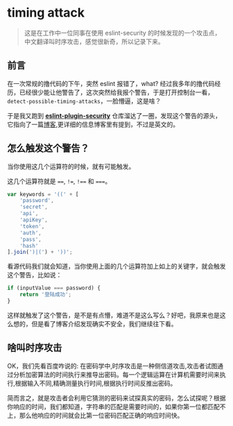 # timing attack

> 这是在工作中一位同事在使用 eslint-security 的时候发现的一个攻击点，中文翻译叫时序攻击，感觉很新奇，所以记录下来。

## 前言

在一次常规的撸代码的下午，突然 eslint 报错了，what? 经过我多年的撸代码经历，已经很少能让他警告了，这次突然给我报个警告，于是打开控制台一看，`detect-possible-timing-attacks`，一脸懵逼，这是啥？

于是我又跑到 [**eslint-plugin-security**](https://github.com/nodesecurity/eslint-plugin-security) 仓库溜达了一圈，发现这个警告的源头，它指向了一篇[博客](https://snyk.io/blog/node-js-timing-attack-ccc-ctf/),更详细的信息博客里有提到，不过是英文的。

## 怎么触发这个警告？

当你使用这几个运算符的时候，就有可能触发。

这几个运算符就是 `==`, `!=`, `!==` 和 `===`。

```js
var keywords = '((' + [
    'password',
    'secret',
    'api',
    'apiKey',
    'token',
    'auth',
    'pass',
    'hash'
].join(')|(') + '))';
```

看源代码我们就会知道，当你使用上面的几个运算符加上如上的关键字，就会触发这个警告，比如说：

```js
if (inputValue === password) {
    return '登陆成功';
}
```

这样就触发了这个警告，是不是有点懵，难道不是这么写么？好吧，我原来也是这么想的，但是看了博客介绍发现确实不安全，我们继续往下看。

## 啥叫时序攻击

OK，我们先看百度咋说的: 在密码学中,时序攻击是一种侧信道攻击,攻击者试图通过分析加密算法的时间执行来推导出密码。每一个逻辑运算在计算机需要时间来执行,根据输入不同,精确测量执行时间,根据执行时间反推出密码。

简而言之，就是攻击者会利用它猜测的密码来试探真实的密码，怎么试探呢？根据你响应的时间，我们都知道，字符串的匹配是需要时间的，如果你第一位都匹配不上，那么他响应的时间就会比第一位密码匹配正确的响应时间快。